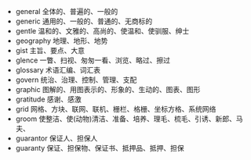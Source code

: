 - general 全体的、普遍的、一般的
- generic 通用的、一般的、普通的、无商标的
- gentle 温和的、文雅的、高尚的、使温和、使驯服、绅士
- geography 地理、地形、地势
- gist 主旨、要点、大意
- glence 一瞥、扫视、匆匆一看、浏览、略过、擦过
- glossary 术语汇编、词汇表
- govern 统治、治理、控制、管理、支配
- graphic 图解的、用图表示的、形象的、生动的、图表、图形
- gratitude 感谢、感激
- grid 网格、方块、联网、联机、栅栏、格栅、坐标方格、系统网络
- groom 使整洁、使(动物)清洁、准备、培养、理毛、梳毛、引诱、新郎、马夫、
- guarantor 保证人、担保人
- guaranty 保证、担保物、保证书、抵押品、抵押、担保